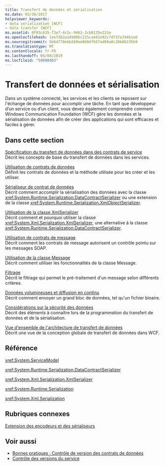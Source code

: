```yaml
---
title: Transfert de données et sérialisation
ms.date: 03/30/2017
helpviewer_keywords:
- data serialization [WCF]
- data transfer [WCF]
ms.assetid: 0f03c635-f3e7-4c5c-9463-3cb0135e221e
ms.openlocfilehash: 1eefd82a149d0bc215ca441e92c7d737a744b1e0
ms.sourcegitcommit: 5b6d778ebb269ee6684fb57ad69a8c28b06235b9
ms.translationtype: MT
ms.contentlocale: fr-FR
ms.lasthandoff: 04/08/2019
ms.locfileid: "59088403"
---
```

# <a name="data-transfer-and-serialization"></a>Transfert de données et sérialisation
Dans un système connecté, les services et les clients se reposent sur l'échange de données pour accomplir une tâche. En tant que développeur d’un service ou d’un client, vous devez également comprendre comment Windows Communication Foundation (WCF) gère les données et la sérialisation de données afin de créer des applications qui sont efficaces et faciles à gérer.  
  
## <a name="in-this-section"></a>Dans cette section  
 [Spécification du transfert de données dans des contrats de service](../../../../docs/framework/wcf/feature-details/specifying-data-transfer-in-service-contracts.md)  
 Décrit les concepts de base du transfert de données dans les services.  
  
 [Utilisation de contrats de données](../../../../docs/framework/wcf/feature-details/using-data-contracts.md)  
 Définit les contrats de données et la méthode utilisée pour les créer et les utiliser.  
  
 [Sérialiseur de contrat de données](../../../../docs/framework/wcf/feature-details/data-contract-serializer.md)  
 Décrit comment accomplir la sérialisation des données avec la classe <xref:System.Runtime.Serialization.DataContractSerializer> ou une extension de la classe <xref:System.Runtime.Serialization.XmlObjectSerializer>.  
  
 [Utilisation de la classe XmlSerializer](../../../../docs/framework/wcf/feature-details/using-the-xmlserializer-class.md)  
 Décrit comment et pourquoi utiliser la classe <xref:System.Xml.Serialization.XmlSerializer>, une alternative à la classe <xref:System.Runtime.Serialization.DataContractSerializer>.  
  
 [Utilisation de contrats de message](../../../../docs/framework/wcf/feature-details/using-message-contracts.md)  
 Décrit comment les contrats de message autorisent un contrôle pointu sur les messages SOAP.  
  
 [Utilisation de la classe Message](../../../../docs/framework/wcf/feature-details/using-the-message-class.md)  
 Décrit comment utiliser les fonctionnalités de la classe Message.  
  
 [Filtrage](../../../../docs/framework/wcf/feature-details/filtering.md)  
 Décrit le filtrage qui permet le pré-traitement d'un message selon différents critères.  
  
 [Données volumineuses et diffusion en continu](../../../../docs/framework/wcf/feature-details/large-data-and-streaming.md)  
 Décrit comment envoyer un grand bloc de données, tel qu'un fichier binaire.  
  
 [Considérations sur la sécurité des données](../../../../docs/framework/wcf/feature-details/security-considerations-for-data.md)  
 Décrit des éléments à connaître lors de la programmation du transfert de données et de la sérialisation.  
  
 [Vue d'ensemble de l'architecture de transfert de données](../../../../docs/framework/wcf/feature-details/data-transfer-architectural-overview.md)  
 Décrit une vue de la conception globale de transfert de données dans WCF.  
  
## <a name="reference"></a>Référence  
 <xref:System.ServiceModel>  
  
 <xref:System.Runtime.Serialization.DataContractSerializer>  
  
 <xref:System.Xml.Serialization.XmlSerializer>  
  
 <xref:System.Runtime.Serialization>  
  
 <xref:System.Xml.Serialization>  
  
## <a name="related-sections"></a>Rubriques connexes  
 [Extension des encodeurs et des sérialiseurs](../../../../docs/framework/wcf/extending/extending-encoders-and-serializers.md)  
  
## <a name="see-also"></a>Voir aussi

- [Bonnes pratiques : Contrôle de version des contrats de données](../../../../docs/framework/wcf/best-practices-data-contract-versioning.md)
- [Contrôle des versions du service](../../../../docs/framework/wcf/service-versioning.md)
